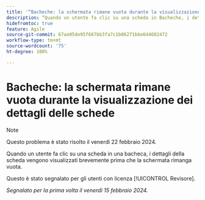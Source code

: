 ```yaml
---
title: '“Bacheche: la schermata rimane vuota durante la visualizzazione dei dettagli delle schede”'
description: “Quando un utente fa clic su una scheda in Bacheche, i dettagli della scheda vengono visualizzati brevemente prima che la schermata rimanga vuota.”
hidefromtoc: true
feature: Agile
source-git-commit: 67ae05de95f667bb3fa7c1b06271bbe644682472
workflow-type: tm+mt
source-wordcount: '75'
ht-degree: 100%

---
```



# Bacheche: la schermata rimane vuota durante la visualizzazione dei dettagli delle schede

>[!NOTE]
>
>Questo problema è stato risolto il venerdì 22 febbraio 2024.

Quando un utente fa clic su una scheda in una bacheca, i dettagli della scheda vengono visualizzati brevemente prima che la schermata rimanga vuota.

Questo è stato segnalato per gli utenti con licenza [!UICONTROL Revisore].

_Segnalato per la prima volta il venerdì 15 febbraio 2024._
